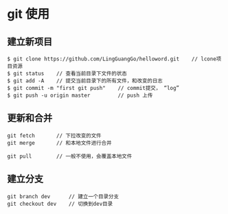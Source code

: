 # git 使用

## 建立新项目

```
$ git clone	https://github.com/LingGuangGo/helloword.git	// lcone项目资源
$ git status	// 查看当前目录下文件的状态	
$ git add -A	// 提交当前目录下的所有文件，和改变的日志
$ git commit -m "first git push"	// commit提交， “log”
$ git push -u origin master 		// push 上传
```

## 更新和合并

```
git fetch		// 下拉改变的文件
git merge		// 和本地文件进行合并

git pull		// 一般不使用，会覆盖本地文件
```

## 建立分支

```
git branch dev		// 建立一个目录分支
git checkout dev	// 切换到dev目录
```

